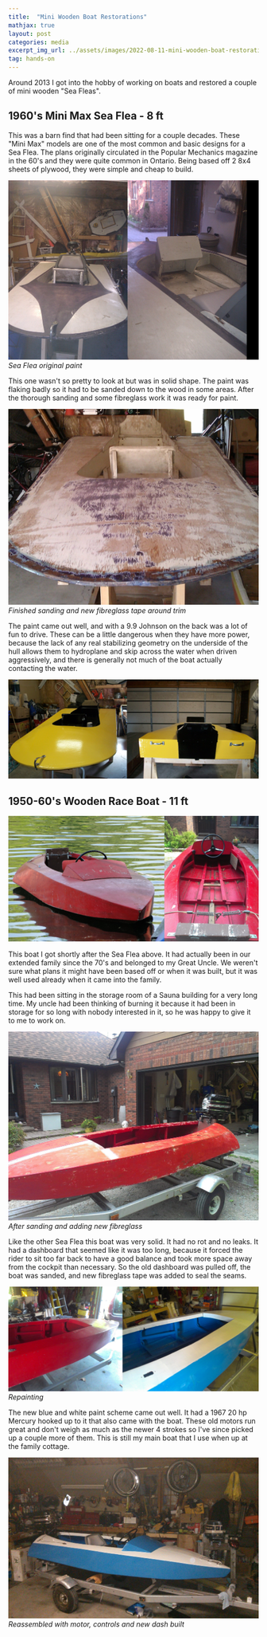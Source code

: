 ```yaml
---
title:  "Mini Wooden Boat Restorations"
mathjax: true
layout: post
categories: media
excerpt_img_url: ../assets/images/2022-08-11-mini-wooden-boat-restoration/IMG_20130710_191915.jpg
tag: hands-on
---
```


Around 2013 I got into the hobby of working on boats and restored a couple of mini wooden "Sea Fleas". 
## 1960's Mini Max Sea Flea - 8 ft

This was a barn find that had been sitting for a couple decades. These "Mini Max" models are one of the most common and basic designs for a Sea Flea. The plans originally circulated in the Popular Mechanics magazine in the 60's and they were quite common in Ontario. Being based off 2 8x4 sheets of plywood, they were simple and cheap to build. 

![](/assets/images/2022-08-11-mini-wooden-boat-restoration/IMAG0178_179.jpg)
*Sea Flea original paint*

This one wasn't so pretty to look at but was in solid shape. The paint was flaking badly so it had to be sanded down to the wood in some areas. After the thorough sanding and some fibreglass work it was ready for paint.

![](/assets/images/2022-08-11-mini-wooden-boat-restoration/IMAG0217.jpg)
*Finished sanding and new fibreglass tape around trim*

The paint came out well, and with a 9.9 Johnson on the back was a lot of fun to drive. These can be a little dangerous when they have more power, because the lack of any real stabilizing geometry on the underside of the hull allows them to hydroplane and skip across the water when driven aggressively, and there is generally not much of the boat actually contacting the water.

![](/assets/images/2022-08-11-mini-wooden-boat-restoration/100_2406_2408.jpg)
## 1950-60's Wooden Race Boat - 11 ft

![](/assets/images/2022-08-11-mini-wooden-boat-restoration/DSC02543_0520.jpg)

This boat I got shortly after the Sea Flea above. It had actually been in our extended family since the 70's and belonged to my Great Uncle. We weren't sure what plans it might have been based off or when it was built, but it was well used already when it came into the family.

This had been sitting in the storage room of a Sauna building for a very long time. My uncle had been thinking of burning it because it had been in storage for so long with nobody interested in it, so he was happy to give it to me to work on.

![](/assets/images/2022-08-11-mini-wooden-boat-restoration/IMG_20130710_191915.jpg)
*After sanding and adding new fibreglass*

Like the other Sea Flea this boat was very solid. It had no rot and no leaks. It had a dashboard that seemed like it was too long, because it forced the rider to sit too far back to have a good balance and took more space away from the cockpit than necessary. So the old dashboard was pulled off, the boat was sanded, and new fibreglass tape was added to seal the seams.

![](/assets/images/2022-08-11-mini-wooden-boat-restoration/IMG_20130520_0717.jpg)  
*Repainting*

The new blue and white paint scheme came out well. It had a 1967 20 hp Mercury hooked up to it that also came with the boat. These old motors run great and don't weigh as much as the newer 4 strokes so I've since picked up a couple more of them. This is still my main boat that I use when up at the family cottage.

![](/assets/images/2022-08-11-mini-wooden-boat-restoration/IMG_20130801_231322c.jpg)
*Reassembled with motor, controls and new dash built*





